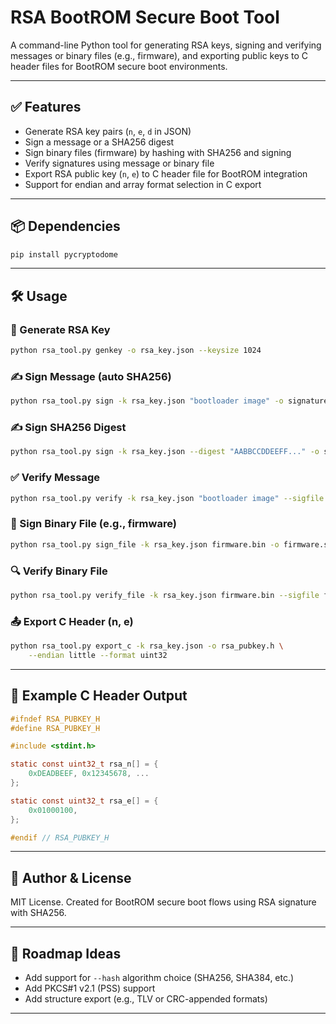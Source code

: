 # RSA BootROM Secure Boot Tool

A command-line Python tool for generating RSA keys, signing and verifying messages or binary files (e.g., firmware), and exporting public keys to C header files for BootROM secure boot environments.

---

## ✅ Features

- Generate RSA key pairs (`n`, `e`, `d` in JSON)
- Sign a message or a SHA256 digest
- Sign binary files (firmware) by hashing with SHA256 and signing
- Verify signatures using message or binary file
- Export RSA public key (`n`, `e`) to C header file for BootROM integration
- Support for endian and array format selection in C export

---

## 📦 Dependencies

```bash
pip install pycryptodome
```

---

## 🛠 Usage

### 🔐 Generate RSA Key

```bash
python rsa_tool.py genkey -o rsa_key.json --keysize 1024
```

### ✍️ Sign Message (auto SHA256)

```bash
python rsa_tool.py sign -k rsa_key.json "bootloader image" -o signature.bin
```

### ✍️ Sign SHA256 Digest

```bash
python rsa_tool.py sign -k rsa_key.json --digest "AABBCCDDEEFF..." -o signature.bin
```

### ✅ Verify Message

```bash
python rsa_tool.py verify -k rsa_key.json "bootloader image" --sigfile signature.bin
```

### 🧾 Sign Binary File (e.g., firmware)

```bash
python rsa_tool.py sign_file -k rsa_key.json firmware.bin -o firmware.sig
```

### 🔍 Verify Binary File

```bash
python rsa_tool.py verify_file -k rsa_key.json firmware.bin --sigfile firmware.sig
```

### 📤 Export C Header (n, e)

```bash
python rsa_tool.py export_c -k rsa_key.json -o rsa_pubkey.h \
    --endian little --format uint32
```

---

## 📁 Example C Header Output

```c
#ifndef RSA_PUBKEY_H
#define RSA_PUBKEY_H

#include <stdint.h>

static const uint32_t rsa_n[] = {
    0xDEADBEEF, 0x12345678, ...
};

static const uint32_t rsa_e[] = {
    0x01000100,
};

#endif // RSA_PUBKEY_H
```

---

## 🧰 Author & License

MIT License. Created for BootROM secure boot flows using RSA signature with SHA256.

---

## 🔧 Roadmap Ideas

- Add support for `--hash` algorithm choice (SHA256, SHA384, etc.)
- Add PKCS#1 v2.1 (PSS) support
- Add structure export (e.g., TLV or CRC-appended formats)

---
